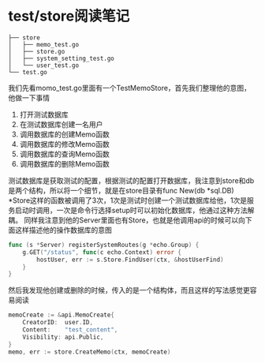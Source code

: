 # test/store阅读笔记

```
├── store
│   ├── memo_test.go
│   ├── store.go
│   ├── system_setting_test.go
│   └── user_test.go
└── test.go
```


我们先看momo_test.go里面有一个TestMemoStore，首先我们整理他的意图，他做一下事情
1. 打开测试数据库
2. 在测试数据库创建一名用户
3. 调用数据库的创建Memo函数
4. 调用数据库的修改Memo函数
5. 调用数据库的查询Memo函数
6. 调用数据库的删除Memo函数

测试数据库是获取测试的配置，根据测试的配置打开数据库，我注意到store和db是两个结构，所以将一个细节，就是在store目录有func New(db *sql.DB) *Store这样的函数被调用了3次，1次是测试时创建一个测试数据库给他，1次是服务启动时调用，一次是命令行选择setup 时可以初始化数据库，他通过这种方法解耦。
同样我注意到他的Server里面也有Store，也就是他调用api的时候可以向下面这样描述他的操作数据库的意图

```go
func (s *Server) registerSystemRoutes(g *echo.Group) {
    g.GET("/status", func(c echo.Context) error {
        hostUser, err := s.Store.FindUser(ctx, &hostUserFind)
    }
}
```

然后我发现他创建或删除的时候，传入的是一个结构体，而且这样的写法感觉更容易阅读
```go
memoCreate := &api.MemoCreate{
    CreatorID:  user.ID,
    Content:    "test_content",
    Visibility: api.Public,
}
memo, err := store.CreateMemo(ctx, memoCreate)
```